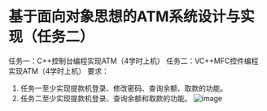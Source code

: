 # 基于面向对象思想的ATM系统设计与实现（任务二）
任务一：C++控制台编程实现ATM（4学时上机）
任务二：VC++MFC控件编程实现ATM（4学时上机）
要求：
1. 任务一至少实现提款机登录、修改密码、查询余额、取款的功能。
2. 任务二至少实现提款机登录、查询余额和取款的功能。
![image](https://github.com/user-attachments/assets/f0a55ce9-93c8-4c09-9498-06717e336724)
